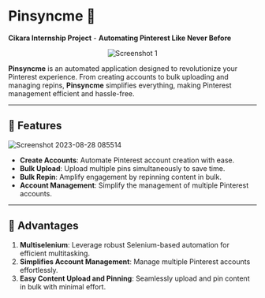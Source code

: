 # Pinsyncme 📌  
**Cikara Internship Project** - 
**Automating Pinterest Like Never Before**

<div align="center"> <img src="https://github.com/user-attachments/assets/c1b51a37-3ef3-45e7-b188-ebb0e3dd467d" alt="Screenshot 1"> </div>


**Pinsyncme** is an automated application designed to revolutionize your Pinterest experience. From creating accounts to bulk uploading and managing repins, **Pinsyncme** simplifies everything, making Pinterest management efficient and hassle-free.

---

## 🚀 Features  

![Screenshot 2023-08-28 085514](https://github.com/user-attachments/assets/1e2d0611-a665-41eb-9eea-9b74454fcb93)

- **Create Accounts**: Automate Pinterest account creation with ease.  
- **Bulk Upload**: Upload multiple pins simultaneously to save time.  
- **Bulk Repin**: Amplify engagement by repinning content in bulk.  
- **Account Management**: Simplify the management of multiple Pinterest accounts.  

---

## 🌟 Advantages  
1. **Multiselenium**: Leverage robust Selenium-based automation for efficient multitasking.  
2. **Simplifies Account Management**: Manage multiple Pinterest accounts effortlessly.  
3. **Easy Content Upload and Pinning**: Seamlessly upload and pin content in bulk with minimal effort.  
